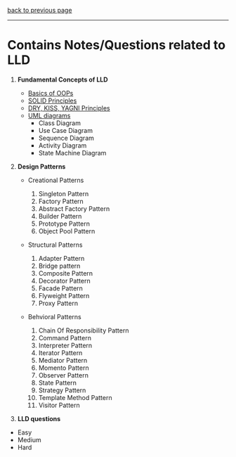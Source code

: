 [back to previous page](../README.md)

---

# Contains Notes/Questions related to LLD

1. **Fundamental Concepts of LLD**
   - [Basics of OOPs](./OOPs-basics.md)
   - [SOLID Principles](./SOLID-principles.md)
   - [DRY, KISS, YAGNI Principles](./Dry-Kiss-Yagni.md)
   - [UML diagrams](./UML-diagrams.md)
      - Class Diagram
      - Use Case Diagram
      - Sequence Diagram
      - Activity Diagram
      - State Machine Diagram

2. **Design Patterns**
   - Creational Patterns 
      1. Singleton Pattern
      2. Factory Pattern
      3. Abstract Factory Pattern
      4. Builder Pattern
      5. Prototype Pattern
      6. Object Pool Pattern

   - Structural Patterns
      1. Adapter Pattern
      2. Bridge pattern
      3. Composite Pattern
      4. Decorator Pattern
      5. Facade Pattern
      6. Flyweight Pattern
      7. Proxy Pattern

   - Behvioral Patterns
      1. Chain Of Responsibility Pattern
      2. Command Pattern
      3. Interpreter Pattern
      4. Iterator Pattern
      5. Mediator Pattern
      6. Momento Pattern
      7. Observer Pattern
      8. State Pattern
      9. Strategy Pattern
      10. Template Method Pattern
      11. Visitor Pattern

3. **LLD questions**
- Easy
- Medium
- Hard